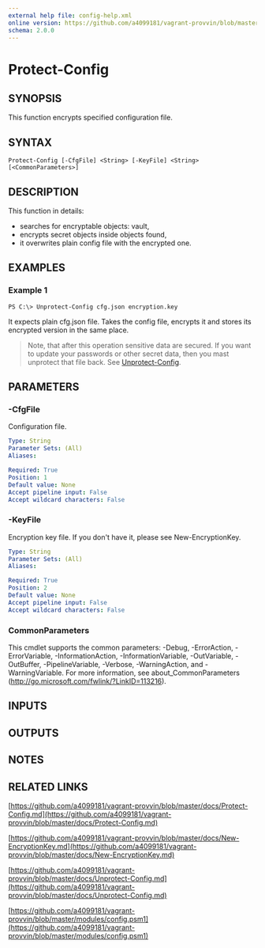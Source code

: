 ```yaml
---
external help file: config-help.xml
online version: https://github.com/a4099181/vagrant-provvin/blob/master/docs/Protect-Config.md
schema: 2.0.0
---
```


# Protect-Config

## SYNOPSIS
This function encrypts specified configuration file.

## SYNTAX

```
Protect-Config [-CfgFile] <String> [-KeyFile] <String> [<CommonParameters>]
```

## DESCRIPTION
This function in details:
* searches for encryptable objects: vault,
* encrypts secret objects inside objects found,
* it overwrites plain config file with the encrypted one.

## EXAMPLES

### Example 1
```
PS C:\> Unprotect-Config cfg.json encryption.key
```

It expects plain cfg.json file. Takes the config file, encrypts it and stores its encrypted version in the same place.

> Note, that after this operation sensitive data are secured. If you want to update your passwords or other secret data,
> then you mast unprotect that file back. See [Unprotect-Config](Unprotect-Config.md).

## PARAMETERS

### -CfgFile
Configuration file.

```yaml
Type: String
Parameter Sets: (All)
Aliases:

Required: True
Position: 1
Default value: None
Accept pipeline input: False
Accept wildcard characters: False
```

### -KeyFile
Encryption key file.
If you don't have it, please see New-EncryptionKey.

```yaml
Type: String
Parameter Sets: (All)
Aliases:

Required: True
Position: 2
Default value: None
Accept pipeline input: False
Accept wildcard characters: False
```

### CommonParameters
This cmdlet supports the common parameters: -Debug, -ErrorAction, -ErrorVariable, -InformationAction, -InformationVariable, -OutVariable, -OutBuffer, -PipelineVariable, -Verbose, -WarningAction, and -WarningVariable. For more information, see about_CommonParameters (http://go.microsoft.com/fwlink/?LinkID=113216).

## INPUTS

## OUTPUTS

## NOTES

## RELATED LINKS

[https://github.com/a4099181/vagrant-provvin/blob/master/docs/Protect-Config.md](https://github.com/a4099181/vagrant-provvin/blob/master/docs/Protect-Config.md)

[https://github.com/a4099181/vagrant-provvin/blob/master/docs/New-EncryptionKey.md](https://github.com/a4099181/vagrant-provvin/blob/master/docs/New-EncryptionKey.md)

[https://github.com/a4099181/vagrant-provvin/blob/master/docs/Unprotect-Config.md](https://github.com/a4099181/vagrant-provvin/blob/master/docs/Unprotect-Config.md)

[https://github.com/a4099181/vagrant-provvin/blob/master/modules/config.psm1](https://github.com/a4099181/vagrant-provvin/blob/master/modules/config.psm1)
